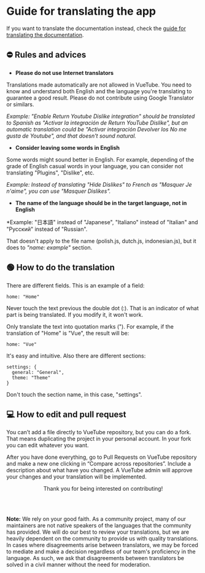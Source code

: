 # Guide for translating the app

If you want to translate the documentation instead, check the [guide for translating the documentation](/readme/readme.md).

## ⛔️ Rules and advices

- **Please do not use Internet translators**

Translations made automatically are not allowed in VueTube. You need to know and understand both English and the language you're translating to guarantee a good result. Please do not contribute using Google Translator or similars.

_Example: "Enable Return Youtube Dislike integration" should be translated to Spanish as "Activar la integración de Return YouTube Dislike", but an automatic translation could be "Activar integración Devolver los No me gusta de Youtube", and that doesn't sound natural._

- **Consider leaving some words in English**

Some words might sound better in English. For example, depending of the grade of English casual words in your language, you can consider not translating "Plugins", "Dislike", etc.

_Example: Instead of translating "Hide Dislikes" to French as "Masquer Je n'aime", you can use "Masquer Dislikes"._

- **The name of the language should be in the target language, not in English**

\*Example: "日本語" instead of "Japanese", "Italiano" instead of "Italian" and "Русский" instead of "Russian".

That doesn't apply to the file name (polish.js, dutch.js, indonesian.js), but it does to _"name: example"_ section.

## 🟢 How to do the translation

There are different fields. This is an example of a field:

`home: "Home"`

Never touch the text previous the double dot (:). That is an indicator of what part is being translated. If you modify it, it won't work.

Only translate the text into quotation marks ("). For example, if the translation of "Home" is "Vue", the result will be:

`home: "Vue"`

It's easy and intuitive. Also there are different sections:

```
settings: {
  general: "General",
  theme: "Theme"
}
```

Don't touch the section name, in this case, "settings".

## 💻 How to edit and pull request

You can’t add a file directly to VueTube repository, but you can do a fork. That means duplicating the project in your personal account. In your fork you can edit whatever you want.

After you have done everything, go to Pull Requests on VueTube repository and make a new one clicking in “Compare across repositories”. Include a description about what have you changed. A VueTube admin will approve your changes and your translation will be implemented.

<p align="center"> Thank you for being interested on contributing! </p>

<br>
<br>

**Note:** We rely on your good faith. As a community project, many of our maintainers are not native speakers of the languages that the community has provided. We will do our best to review your translations, but we are heavily dependent on the community to provide us with quality translations. In cases where disagreements arise between translators, we may be forced to mediate and make a decision regardless of our team's proficiency in the language. As such, we ask that disagreements between translators be solved in a civil manner without the need for moderation.
